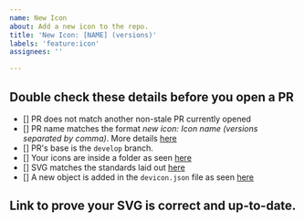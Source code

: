```yaml
---
name: New Icon
about: Add a new icon to the repo.
title: 'New Icon: [NAME] (versions)'
labels: 'feature:icon'
assignees: ''

---
```

<!-- If you are adding a new icon, follow the steps listed here, and delete the **New Feature** section below. -->
## Double check these details before you open a PR

<!-- Tick the checkboxes to ensure you've done everything correctly -->
- [] PR does not match another non-stale PR currently opened
- [] PR name matches the format *new icon: <i>Icon name</i> (<i>versions separated by comma</i>)*. More details [here](https://github.com/devicons/devicon/blob/develop/CONTRIBUTING.md#overview)
- [] PR's base is the `develop` branch.
- [] Your icons are inside a folder as seen [here](https://github.com/devicons/devicon/blob/develop/CONTRIBUTING.md#organizational-guidelines)
- [] SVG matches the standards laid out [here](https://github.com/devicons/devicon/blob/develop/CONTRIBUTING.md#svgStandards)
- [] A new object is added in the `devicon.json` file as seen [here](https://github.com/devicons/devicon/blob/develop/CONTRIBUTING.md#-updating-the-deviconjson-)

<!-- Refer to the [contributing](https://github.com/devicons/devicon/blob/develop/CONTRIBUTING.md#contributing-to-devicon) guidelines for more details. -->

## Link to prove your SVG is correct and up-to-date.
<!-- Link to a official page/wiki goes here. Anything that proves your SVGs are the correct ones. -->
